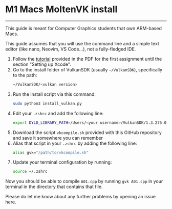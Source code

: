 # M1 Macs MoltenVK install

---

This guide is meant for Computer Graphics students that own ARM-based Macs.

This guide assumes that you will use the command line and a simple text editor (like nano, Neovim, VS Code...), not a fully-fledged IDE.

1. Follow the [tutorial](https://vulkan-tutorial.com/Development_environment#page_MacOS) provided in the PDF for the first assignment until the section "Setting up Xcode".
2. Go to the install folder of VulkanSDK (usually `~/VulkanSDK`), specifically to the path:
    ```bash
   ~/VulkanSDK/<vulkan version>
    ```
3. Run the install script via this command:
    ```bash
    sudo python3 install_vulkan.py
    ```
4. Edit your `.zshrc` and add the following line:
    ```bash
    export DYLD_LIBRARY_PATH=/Users/<your username>/VulkanSDK/1.3.275.0/macOS/lib
    ```
5. Download the script `vkcompile.sh` provided with this GitHub repository and save it somewhere you can remember
6. Alias that script in your `.zshrc` by adding the following line:
    ```bash
    alias gvk="/path/to/vkcompile.sh"
    ```
7. Update your terminal configuration by running:
    ```bash
    source ~/.zshrc
    ```

Now you should be able to compile `A01.cpp` by running `gvk A01.cpp` in your terminal in the directory that contains that file.

Please do let me know about any further problems by opening an issue here.
